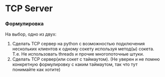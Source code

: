 # TCP Server
### Формулировка
На выбор, одно из двух:
1) Сделать TCP сервер на python с возможностью подключения нескольких клиентов к одному сокету используя метод(ы) сокета. Т.е. Не использовать threads и прочие многопоточные штуки.
2) Сделать TCP сервер(или сокет с таймаутом). (Не уверен и не помню конкретную формулировку с каким таймаутом, так что тут понимайте как хотите)
